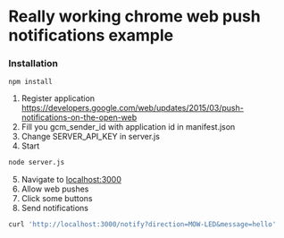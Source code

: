 Really working chrome web push notifications example
======
### Installation
`npm install`

1. Register application
  https://developers.google.com/web/updates/2015/03/push-notifications-on-the-open-web
2. Fill you gcm_sender_id with application id in manifest.json
3. Change SERVER_API_KEY in server.js
4. Start
  ```bash
  node server.js
  ```
5. Navigate to [localhost:3000](http://localhost:3000/)
6. Allow web pushes
7. Click some buttons
8. Send notifications
  ```bash
  curl 'http://localhost:3000/notify?direction=MOW-LED&message=hello'
  ```
